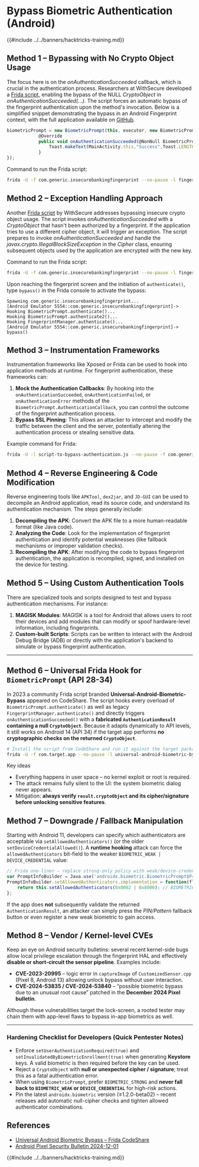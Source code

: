 # Bypass Biometric Authentication (Android)

{{#include ../../banners/hacktricks-training.md}}


## **Method 1 – Bypassing with No Crypto Object Usage**

The focus here is on the _onAuthenticationSucceeded_ callback, which is crucial in the authentication process. Researchers at WithSecure developed a [Frida script](https://github.com/WithSecureLABS/android-keystore-audit/blob/master/frida-scripts/fingerprint-bypass.js), enabling the bypass of the NULL _CryptoObject_ in _onAuthenticationSucceeded(...)_. The script forces an automatic bypass of the fingerprint authentication upon the method's invocation. Below is a simplified snippet demonstrating the bypass in an Android Fingerprint context, with the full application available on [GitHub](https://github.com/St3v3nsS/InsecureBanking).

```javascript
biometricPrompt = new BiometricPrompt(this, executor, new BiometricPrompt.AuthenticationCallback() {
            @Override
            public void onAuthenticationSucceeded(@NonNull BiometricPrompt.AuthenticationResult result) {
                Toast.makeText(MainActivity.this,"Success",Toast.LENGTH_LONG).show();
            }
});
```

Command to run the Frida script:

```bash
frida -U -f com.generic.insecurebankingfingerprint --no-pause -l fingerprint-bypass.js
```

## **Method 2 – Exception Handling Approach**

Another [Frida script](https://github.com/WithSecureLABS/android-keystore-audit/blob/master/frida-scripts/fingerprint-bypass-via-exception-handling.js) by WithSecure addresses bypassing insecure crypto object usage. The script invokes _onAuthenticationSucceeded_ with a _CryptoObject_ that hasn't been authorized by a fingerprint. If the application tries to use a different cipher object, it will trigger an exception. The script prepares to invoke _onAuthenticationSucceeded_ and handle the _javax.crypto.IllegalBlockSizeException_ in the _Cipher_ class, ensuring subsequent objects used by the application are encrypted with the new key.

Command to run the Frida script:

```bash
frida -U -f com.generic.insecurebankingfingerprint --no-pause -l fingerprint-bypass-via-exception-handling.js
```

Upon reaching the fingerprint screen and the initiation of `authenticate()`, type `bypass()` in the Frida console to activate the bypass:

```
Spawning com.generic.insecurebankingfingerprint...
[Android Emulator 5554::com.generic.insecurebankingfingerprint]-> Hooking BiometricPrompt.authenticate()...
Hooking BiometricPrompt.authenticate2()...
Hooking FingerprintManager.authenticate()...
[Android Emulator 5554::com.generic.insecurebankingfingerprint]-> bypass()
```

## **Method 3 – Instrumentation Frameworks**

Instrumentation frameworks like Xposed or Frida can be used to hook into application methods at runtime. For fingerprint authentication, these frameworks can:

1. **Mock the Authentication Callbacks**: By hooking into the `onAuthenticationSucceeded`, `onAuthenticationFailed`, or `onAuthenticationError` methods of the `BiometricPrompt.AuthenticationCallback`, you can control the outcome of the fingerprint authentication process.
2. **Bypass SSL Pinning**: This allows an attacker to intercept and modify the traffic between the client and the server, potentially altering the authentication process or stealing sensitive data.

Example command for Frida:

```bash
frida -U -l script-to-bypass-authentication.js --no-pause -f com.generic.in
```

## **Method 4 – Reverse Engineering & Code Modification**

Reverse engineering tools like `APKTool`, `dex2jar`, and `JD-GUI` can be used to decompile an Android application, read its source code, and understand its authentication mechanism. The steps generally include:

1. **Decompiling the APK**: Convert the APK file to a more human-readable format (like Java code).
2. **Analyzing the Code**: Look for the implementation of fingerprint authentication and identify potential weaknesses (like fallback mechanisms or improper validation checks).
3. **Recompiling the APK**: After modifying the code to bypass fingerprint authentication, the application is recompiled, signed, and installed on the device for testing.

## **Method 5 – Using Custom Authentication Tools**

There are specialized tools and scripts designed to test and bypass authentication mechanisms. For instance:

1. **MAGISK Modules**: MAGISK is a tool for Android that allows users to root their devices and add modules that can modify or spoof hardware-level information, including fingerprints.
2. **Custom-built Scripts**: Scripts can be written to interact with the Android Debug Bridge (ADB) or directly with the application's backend to simulate or bypass fingerprint authentication.

---

## **Method 6 – Universal Frida Hook for `BiometricPrompt` (API 28-34)**

In 2023 a community Frida script branded **Universal-Android-Biometric-Bypass** appeared on CodeShare. The script hooks every overload of `BiometricPrompt.authenticate()` as well as legacy `FingerprintManager.authenticate()` and directly triggers `onAuthenticationSucceeded()` with a **fabricated `AuthenticationResult` containing a null `CryptoObject`**. Because it adapts dynamically to API levels, it still works on Android 14 (API 34) if the target app performs **no cryptographic checks on the returned `CryptoObject`**.

```bash
# Install the script from CodeShare and run it against the target package
frida -U -f com.target.app --no-pause -l universal-android-biometric-bypass.js
```

Key ideas
* Everything happens in user space – no kernel exploit or root is required.
* The attack remains fully silent to the UI: the system biometric dialog never appears.
* Mitigation: **always verify `result.cryptoObject` and its cipher/signature before unlocking sensitive features**.

## **Method 7 – Downgrade / Fallback Manipulation**

Starting with Android 11, developers can specify which authenticators are acceptable via `setAllowedAuthenticators()` (or the older `setDeviceCredentialAllowed()`). A **runtime hooking** attack can force the `allowedAuthenticators` bit-field to the weaker
`BIOMETRIC_WEAK | DEVICE_CREDENTIAL` value:

```javascript
// Frida one-liner – replace strong-only policy with weak/device-credential
var PromptInfoBuilder = Java.use('androidx.biometric.BiometricPrompt$PromptInfo$Builder');
PromptInfoBuilder.setAllowedAuthenticators.implementation = function(flags){
    return this.setAllowedAuthenticators(0x0002 | 0x8000); // BIOMETRIC_WEAK | DEVICE_CREDENTIAL
};
```

If the app does **not** subsequently validate the returned `AuthenticationResult`, an attacker can simply press the _PIN/Pattern_ fallback button or even register a new weak biometric to gain access.

## **Method 8 – Vendor / Kernel-level CVEs**

Keep an eye on Android security bulletins: several recent kernel-side bugs allow local privilege escalation through the fingerprint HAL and effectively **disable or short-circuit the sensor pipeline**. Examples include:

* **CVE-2023-20995** – logic error in `captureImage` of `CustomizedSensor.cpp` (Pixel 8, Android 13) allowing unlock bypass without user interaction.
* **CVE-2024-53835 / CVE-2024-53840** – “possible biometric bypass due to an unusual root cause” patched in the **December 2024 Pixel bulletin**.

Although these vulnerabilities target the lock-screen, a rooted tester may chain them with app-level flaws to bypass in-app biometrics as well.

---

### Hardening Checklist for Developers (Quick Pentester Notes)

* Enforce `setUserAuthenticationRequired(true)` and `setInvalidatedByBiometricEnrollment(true)` when generating **Keystore** keys. A valid biometric is then required before the key can be used.
* Reject a `CryptoObject` with **null or unexpected cipher / signature**; treat this as a fatal authentication error.
* When using `BiometricPrompt`, prefer `BIOMETRIC_STRONG` and **never fall back to `BIOMETRIC_WEAK` or `DEVICE_CREDENTIAL`** for high-risk actions.
* Pin the latest `androidx.biometric` version (≥1.2.0-beta02) – recent releases add automatic null-cipher checks and tighten allowed authenticator combinations.

## References

- [Universal Android Biometric Bypass – Frida CodeShare](https://codeshare.frida.re/@ax/universal-android-biometric-bypass/)
- [Android Pixel Security Bulletin 2024-12-01](https://source.android.com/security/bulletin/pixel/2024-12-01)


{{#include ../../banners/hacktricks-training.md}}
